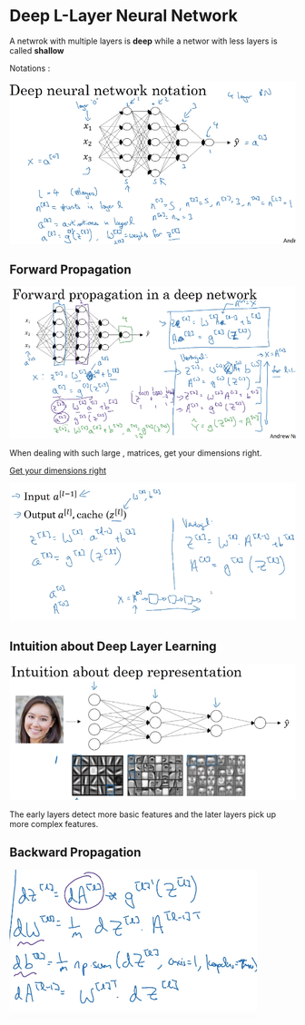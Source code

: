 # Deep L-Layer Neural Network

A netwrok with multiple layers is **deep** while a networ with less layers is called **shallow**

Notations : 

![Notation](/Notes/5.%20Deep%20L-Layer/notation.png)

## Forward Propagation

![Forward Propagation](/Notes/5.%20Deep%20L-Layer/forward%20propagation.png)

When dealing with such large , matrices, get your dimensions right.

[Get your dimensions right](https://www.youtube.com/watch?v=yslMo3hSbqE&list=PLkDaE6sCZn6Ec-XTbcX1uRg2_u4xOEky0&index=38)

![Forward Propagation for l layer](/Notes/5.%20Deep%20L-Layer/Forward%20Propagation%20for%20l%20layer.png)

## Intuition about Deep Layer Learning

![Intuition](/Notes/5.%20Deep%20L-Layer/Intuition.png)

The early layers detect more basic features and the later layers pick up more complex features.

## Backward Propagation

![Backward Propagation](/Notes/5.%20Deep%20L-Layer/Backward%20Propagation.png)


